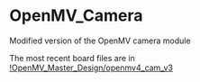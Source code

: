 # OpenMV_Camera
Modified version of the OpenMV camera module

The most recent board files are in [!OpenMV_Master_Design/openmv4_cam_v3](https://github.com/PyCubed-Mini/OpenMV_Camera/tree/master/!OpenMV_Master_Design/openmv4_cam_v3)
